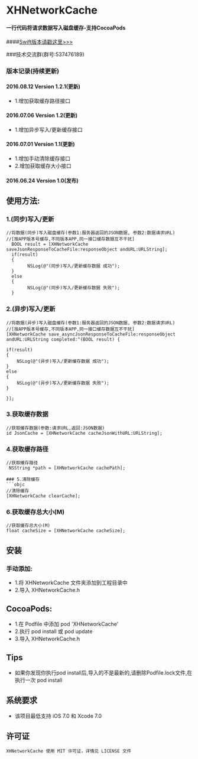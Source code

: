 # XHNetworkCache
#### 一行代码将请求数据写入磁盘缓存-支持CocoaPods<br>
####[Swift版本请戳这里>>>](https://github.com/CoderZhuXH/XHNetworkCache-Swift)

###技术交流群(群号:537476189)

### 版本记录(持续更新)

#### 2016.08.12  Version 1.2.1(更新)
* 1.增加获取缓存路径接口<br>

#### 2016.07.06  Version 1.2(更新)
* 1.增加异步写入/更新缓存接口<br>

#### 2016.07.01  Version 1.1(更新)
* 1.增加手动清除缓存接口
* 2.增加获取缓存大小接口<br>

#### 2016.06.24  Version 1.0(发布)

## 使用方法:
### 1.(同步)写入/更新
```objc
//将数据(同步)写入磁盘缓存(参数1:服务器返回的JSON数据, 参数2:数据请求URL)
//[按APP版本号缓存,不同版本APP,同一接口缓存数据互不干扰]
  BOOL result = [XHNetworkCache saveJsonResponseToCacheFile:responseObject andURL:URLString];
  if(result)
  {
        NSLog(@"(同步)写入/更新缓存数据 成功");
  }
  else
  {
        NSLog(@"(同步)写入/更新缓存数据 失败");
  }

```
### 2.(异步)写入/更新
```objc
//将数据(异步)写入磁盘缓存(参数1:服务器返回的JSON数据, 参数2:数据请求URL)
//[按APP版本号缓存,不同版本APP,同一接口缓存数据互不干扰]
[XHNetworkCache save_asyncJsonResponseToCacheFile:responseObject andURL:URLString completed:^(BOOL result) {
        
if(result)
{
    NSLog(@"(异步)写入/更新缓存数据 成功");
}
else
{
    NSLog(@"(异步)写入/更新缓存数据 失败");
}
        
}];

```
### 3.获取缓存数据
```objc
//获取缓存数据(参数:请求URL,返回:JSON数据)
id JsonCache = [XHNetworkCache cacheJsonWithURL:URLString];

```
### 4.获取缓存路径
```objc
//获取缓存路径
 NSString *path = [XHNetworkCache cachePath];

### 5.清除缓存
```objc
//清除缓存
[XHNetworkCache clearCache];

```

### 6.获取缓存总大小(M)
```objc
//获取缓存总大小(M)
float cacheSize = [XHNetworkCache cacheSize];
```
##  安装
### 手动添加:<br>
*   1.将 XHNetworkCache 文件夹添加到工程目录中<br>
*   2.导入 XHNetworkCache.h

## CocoaPods:<br>
*   1.在 Podfile 中添加 pod 'XHNetworkCache'<br>
*   2.执行 pod install 或 pod update<br>
*   3.导入 XHNetworkCache.h

## Tips
*	如果你发现你执行pod install后,导入的不是最新的,请删除Podfile.lock文件,在执行一次 pod install

##  系统要求
*   该项目最低支持 iOS 7.0 和 Xcode 7.0

##  许可证
    XHNetworkCache 使用 MIT 许可证，详情见 LICENSE 文件